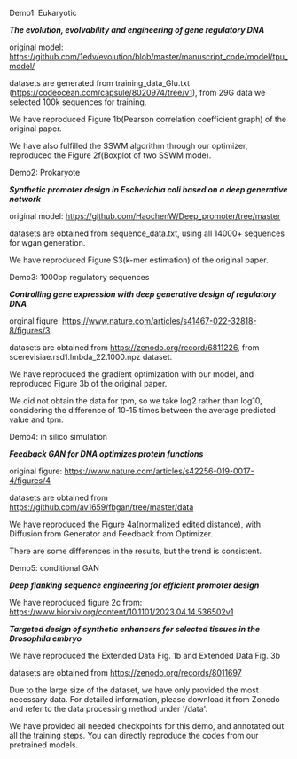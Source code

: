 
Demo1: Eukaryotic

***The evolution, evolvability and engineering of gene regulatory DNA*** 

original model: https://github.com/1edv/evolution/blob/master/manuscript_code/model/tpu_model/

datasets are generated from training_data_Glu.txt (https://codeocean.com/capsule/8020974/tree/v1), from 29G data we selected 100k sequences for training.

We have reproduced Figure 1b(Pearson correlation coefficient graph) of the original paper. 

We have also fulfilled the SSWM algorithm through our optimizer, reproduced the Figure 2f(Boxplot of two SSWM mode).

Demo2: Prokaryote

***Synthetic promoter design in Escherichia coli based on a deep generative network*** 

original model: https://github.com/HaochenW/Deep_promoter/tree/master

datasets are obtained from sequence_data.txt, using all 14000+ sequences for wgan generation.

We have reproduced Figure S3(k-mer estimation) of the original paper.

Demo3: 1000bp regulatory sequences

***Controlling gene expression with deep generative design of regulatory DNA***

orginal figure: https://www.nature.com/articles/s41467-022-32818-8/figures/3

datasets are obtained from https://zenodo.org/record/6811226, from scerevisiae.rsd1.lmbda_22.1000.npz dataset.

We have reproduced the gradient optimization with our model, and reproduced Figure 3b of the original paper.

We did not obtain the data for tpm, so we take log2 rather than log10, considering the difference of 10-15 times between the average predicted value and tpm.

Demo4: in silico simulation

***Feedback GAN for DNA optimizes protein functions***

original figure: https://www.nature.com/articles/s42256-019-0017-4/figures/4

datasets are obtained from https://github.com/av1659/fbgan/tree/master/data

We have reproduced the Figure 4a(normalized edited distance), with Diffusion from Generator and Feedback from Optimizer.

There are some differences in the results, but the trend is consistent.

Demo5: conditional GAN

***Deep flanking sequence engineering for efficient promoter design***

We have reproduced figure 2c from: https://www.biorxiv.org/content/10.1101/2023.04.14.536502v1


***Targeted design of synthetic enhancers for selected tissues in the Drosophila embryo***

We have reproduced the Extended Data Fig. 1b and Extended Data Fig. 3b

datasets are obtained from https://zenodo.org/records/8011697

Due to the large size of the dataset, we have only provided the most necessary data. For detailed information, please download it from Zonedo and refer to the data processing method under '/data'.

We have provided all needed checkpoints for this demo, and annotated out all the training steps. You can directly reproduce the codes from our pretrained models.